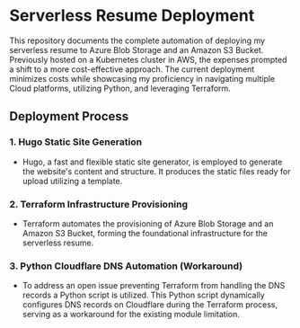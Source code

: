 # Serverless Resume Deployment

This repository documents the complete automation of deploying my serverless resume to Azure Blob Storage and an Amazon S3 Bucket. Previously hosted on a Kubernetes cluster in AWS, the expenses prompted a shift to a more cost-effective approach. The current deployment minimizes costs while showcasing my proficiency in navigating multiple Cloud platforms, utilizing Python, and leveraging Terraform.

## Deployment Process

### 1. Hugo Static Site Generation
   - Hugo, a fast and flexible static site generator, is employed to generate the website's content and structure. It produces the static files ready for upload utilizing a template.

### 2. Terraform Infrastructure Provisioning
   - Terraform automates the provisioning of Azure Blob Storage and an Amazon S3 Bucket, forming the foundational infrastructure for the serverless resume.

### 3. Python Cloudflare DNS Automation (Workaround)
   - To address an open issue preventing Terraform from handling the DNS records a Python script is utilized. This Python script dynamically configures DNS records on Cloudflare during the Terraform process, serving as a workaround for the existing module limitation.